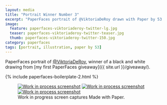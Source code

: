 ```yaml
---
layout: media
title: "Portrait Winner Number 3"
excerpt: "PaperFaces portrait of @ViktoriaDeRoy drawn with Paper by 53 on an iPad."
image: 
  feature: paperfaces-viktoriaderoy-twitter-lg.jpg
  teaser: paperfaces-viktoriaderoy-twitter-teaser.jpg
  thumb: paperfaces-viktoriaderoy-twitter-150.jpg
category: paperfaces
tags: [portrait, illustration, paper by 53]
---
```


PaperFaces portrait of [@ViktoriaDeRoy](http://twitter.com/ViktoriaDeRoy), winner of a black and white drawing from [my first PaperFaces giveaway]({{ site.url }}/giveaway/).

{% include paperfaces-boilerplate-2.html %}

<figure class="third">
  <a href="{{ site.url }}/images/paperfaces-viktoriaderoy-process-1-lg.jpg"><img src="{{ site.url }}/images/paperfaces-viktoriaderoy-process-1-600.jpg" alt="Work in process screenshot"></a>
  <a href="{{ site.url }}/images/paperfaces-viktoriaderoy-process-2-lg.jpg"><img src="{{ site.url }}/images/paperfaces-viktoriaderoy-process-2-600.jpg" alt="Work in process screenshot"></a>
  <a href="{{ site.url }}/images/paperfaces-viktoriaderoy-process-3-lg.jpg"><img src="{{ site.url }}/images/paperfaces-viktoriaderoy-process-3-600.jpg" alt="Work in process screenshot"></a>
  <figcaption>Work in progress screen captures Made with Paper.</figcaption>
</figure>